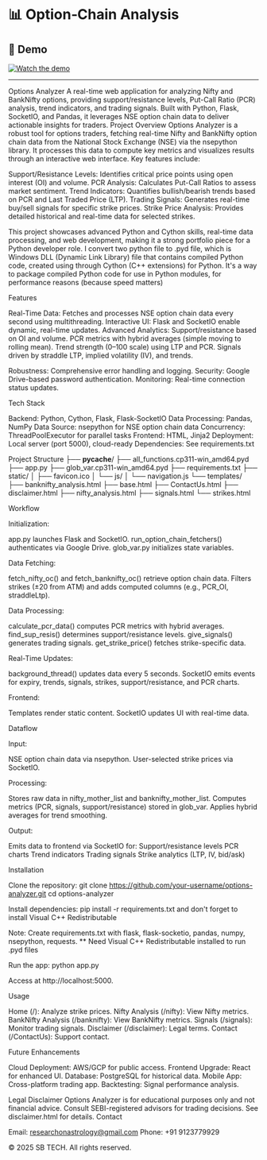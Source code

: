 
# 📊 Option‑Chain Analysis

## 🎥 Demo

[![Watch the demo](https://img.youtube.com/vi/l4e37CqCvUc/0.jpg)](https://youtu.be/l4e37CqCvUc)

---
Options Analyzer
A real-time web application for analyzing Nifty and BankNifty options, providing support/resistance levels, Put-Call Ratio (PCR) analysis, trend indicators, and trading signals. Built with Python, Flask, SocketIO, and Pandas, it leverages NSE option chain data to deliver actionable insights for traders.
Project Overview
Options Analyzer is a robust tool for options traders, fetching real-time Nifty and BankNifty option chain data from the National Stock Exchange (NSE) via the nsepython library. It processes this data to compute key metrics and visualizes results through an interactive web interface. Key features include:

Support/Resistance Levels: Identifies critical price points using open interest (OI) and volume.
PCR Analysis: Calculates Put-Call Ratios to assess market sentiment.
Trend Indicators: Quantifies bullish/bearish trends based on PCR and Last Traded Price (LTP).
Trading Signals: Generates real-time buy/sell signals for specific strike prices.
Strike Price Analysis: Provides detailed historical and real-time data for selected strikes.

This project showcases advanced Python and Cython skills, real-time data processing, and web development, making it a strong portfolio piece for a Python developer role.
I convert two python file to .pyd file, which is Windows DLL (Dynamic Link Library) file that contains compiled Python code, created using through Cython (C++ extensions) for Python. It's a way to package compiled Python code for use in Python modules, for performance reasons (because speed matters) 

Features

Real-Time Data: Fetches and processes NSE option chain data every second using multithreading.
Interactive UI: Flask and SocketIO enable dynamic, real-time updates.
Advanced Analytics:
Support/resistance based on OI and volume.
PCR metrics with hybrid averages (simple moving to rolling mean).
Trend strength (0–100 scale) using LTP and PCR.
Signals driven by straddle LTP, implied volatility (IV), and trends.


Robustness: Comprehensive error handling and logging.
Security: Google Drive-based password authentication.
Monitoring: Real-time connection status updates.

Tech Stack

Backend: Python, Cython, Flask, Flask-SocketIO
Data Processing: Pandas, NumPy
Data Source: nsepython for NSE option chain data
Concurrency: ThreadPoolExecutor for parallel tasks
Frontend: HTML, Jinja2
Deployment: Local server (port 5000), cloud-ready
Dependencies: See requirements.txt

Project Structure
├── __pycache__/
├── all_functions.cp311-win_amd64.pyd
├── app.py
├── glob_var.cp311-win_amd64.pyd
├── requirements.txt
├── static/
│   ├── favicon.ico
│   └── js/
│       └── navigation.js
└── templates/
    ├── banknifty_analysis.html
    ├── base.html
    ├── ContactUs.html
    ├── disclaimer.html
    ├── nifty_analysis.html
    ├── signals.html
    └── strikes.html

Workflow

Initialization:

app.py launches Flask and SocketIO.
run_option_chain_fetchers() authenticates via Google Drive.
glob_var.py initializes state variables.


Data Fetching:

fetch_nifty_oc() and fetch_banknifty_oc() retrieve option chain data.
Filters strikes (±20 from ATM) and adds computed columns (e.g., PCR_OI, straddleLtp).


Data Processing:

calculate_pcr_data() computes PCR metrics with hybrid averages.
find_sup_resis() determines support/resistance levels.
give_signals() generates trading signals.
get_strike_price() fetches strike-specific data.


Real-Time Updates:

background_thread() updates data every 5 seconds.
SocketIO emits events for expiry, trends, signals, strikes, support/resistance, and PCR charts.


Frontend:

Templates render static content.
SocketIO updates UI with real-time data.



Dataflow

Input:

NSE option chain data via nsepython.
User-selected strike prices via SocketIO.


Processing:

Stores raw data in nifty_mother_list and banknifty_mother_list.
Computes metrics (PCR, signals, support/resistance) stored in glob_var.
Applies hybrid averages for trend smoothing.


Output:

Emits data to frontend via SocketIO for:
Support/resistance levels
PCR charts
Trend indicators
Trading signals
Strike analytics (LTP, IV, bid/ask)





Installation

Clone the repository:
git clone https://github.com/your-username/options-analyzer.git
cd options-analyzer


Install dependencies:
pip install -r requirements.txt and don't forget to install Visual C++ Redistributable

Note: Create requirements.txt with flask, flask-socketio, pandas, numpy, nsepython, requests.
** Need Visual C++ Redistributable installed to run .pyd files

Run the app:
python app.py


Access at http://localhost:5000.


Usage

Home (/): Analyze strike prices.
Nifty Analysis (/nifty): View Nifty metrics.
BankNifty Analysis (/banknifty): View BankNifty metrics.
Signals (/signals): Monitor trading signals.
Disclaimer (/disclaimer): Legal terms.
Contact (/ContactUs): Support contact.

Future Enhancements

Cloud Deployment: AWS/GCP for public access.
Frontend Upgrade: React for enhanced UI.
Database: PostgreSQL for historical data.
Mobile App: Cross-platform trading app.
Backtesting: Signal performance analysis.

Legal Disclaimer
Options Analyzer is for educational purposes only and not financial advice. Consult SEBI-registered advisors for trading decisions. See disclaimer.html for details.
Contact

Email: researchonastrology@gmail.com
Phone: +91 9123779929

© 2025 SB TECH. All rights reserved.
